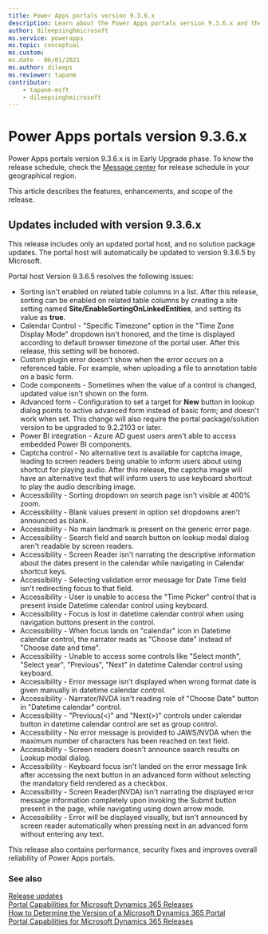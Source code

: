 ```yaml
---
title: Power Apps portals version 9.3.6.x
description: Learn about the Power Apps portals version 9.3.6.x and the changes.
author: dileepsinghmicrosoft
ms.service: powerapps
ms.topic: conceptual
ms.custom: 
ms.date - 06/01/2021
ms.author: dileeps
ms.reviewer: tapanm
contributor:
    - tapanm-msft
    - dileepsinghmicrosoft
---
```


# Power Apps portals version 9.3.6.x

Power Apps portals version 9.3.6.x is in Early Upgrade phase. To know the release schedule, check the [Message center](/microsoft-365/admin/manage/message-center) for release schedule in your geographical region.

This article describes the features, enhancements, and scope of the release.

## Updates included with version 9.3.6.x

This release includes only an updated portal host, and no solution package updates. The portal host will automatically be updated to version 9.3.6.5 by Microsoft.

Portal host Version 9.3.6.5 resolves the following issues:

- Sorting isn't enabled on related table columns in a list. After this release, sorting can be enabled on related table columns by creating a site setting named **Site/EnableSortingOnLinkedEntities**, and setting its value as **true**.
- Calendar Control - "Specific Timezone" option in the "Time Zone Display Mode" dropdown isn't honored, and the time is displayed according to default browser timezone of the portal user. After this release, this setting will be honored.
- Custom plugin error doesn't show when the error occurs on a referenced table. For example, when uploading a file to annotation table on a basic form.
- Code components - Sometimes when the value of a control is changed, updated value isn't shown on the form.
- Advanced form - Configuration to set a target for **New** button in lookup dialog points to active advanced form instead of basic form; and doesn't work when set. This change will also require the portal package/solution version to be upgraded to 9.2.2103 or later.
- Power BI integration - Azure AD guest users aren't able to access embedded Power BI components.
- Captcha control - No alternative text is available for captcha image, leading to screen readers being unable to inform users about using shortcut for playing audio. After this release, the captcha image will have an alternative text that will inform users to use keyboard shortcut to play the audio describing image.
- Accessibility - Sorting dropdown on search page isn't visible at 400% zoom.
- Accessibility - Blank values present in option set dropdowns aren't announced as blank.
- Accessibility - No main landmark is present on the generic error page.
- Accessibility - Search field and search button on lookup modal dialog aren't readable by screen readers.
- Accessibility - Screen Reader isn't narrating the descriptive information about the dates present in the calendar while navigating in Calendar shortcut keys.
- Accessibility - Selecting validation error message for Date Time field isn't redirecting focus to that field.
- Accessibility - User is unable to access the "Time Picker" control that is present inside Datetime calendar control using keyboard.
- Accessibility - Focus is lost in datetime calendar control when using navigation buttons present in the control.
- Accessibility - When focus lands on "calendar" icon in Datetime calendar control, the narrator reads as "Choose date" instead of "Choose date and time".
- Accessibility - Unable to access some controls like "Select month",  "Select year", "Previous", "Next" in datetime Calendar control using keyboard.
- Accessibility - Error message isn't displayed when wrong format date is given manually in datetime calendar control.
- Accessibility - Narrator/NVDA isn't reading role of "Choose Date" button in "Datetime calendar" control.
- Accessibility - "Previous(<)" and "Next(>)" controls  under calendar button in datetime calendar control are set as group control.
- Accessibility - No error message is provided to JAWS/NVDA when the maximum number of characters has been reached on text field.
- Accessibility - Screen readers doesn't announce search results on Lookup modal dialog.
- Accessibility - Keyboard focus isn't landed on the error message link after accessing the next button in an advanced form without selecting the mandatory field rendered as a checkbox.
- Accessibility - Screen Reader(NVDA) isn't narrating the displayed error message information completely upon invoking the Submit button present in the page, while navigating using down arrow mode.
- Accessibility - Error will be displayed visually, but isn't announced by screen reader automatically when pressing next in an advanced form without entering any text.

This release also contains performance, security fixes and improves overall reliability of Power Apps portals.

### See also

[Release updates](../release-updates.md) <br>
[Portal Capabilities for Microsoft Dynamics 365 Releases](https://support.microsoft.com/topic/portal-capabilities-for-microsoft-dynamics-365-releases-81f5fcc9-ef72-8b2e-5b4b-29e9840fb5c4) <br>
[How to Determine the Version of a Microsoft Dynamics 365 Portal](https://support.microsoft.com/topic/how-to-determine-the-version-of-a-microsoft-dynamics-365-portal-d2400fdc-b1dd-597b-feab-87abc805325e) <br>
[Portal Capabilities for Microsoft Dynamics 365 Releases](https://support.microsoft.com/topic/portal-capabilities-for-microsoft-dynamics-365-releases-81f5fcc9-ef72-8b2e-5b4b-29e9840fb5c4)

